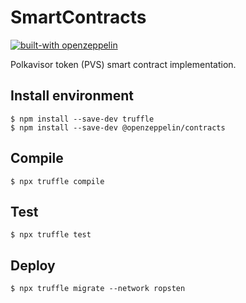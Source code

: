 # SmartContracts
[![built-with openzeppelin](https://img.shields.io/badge/built%20with-OpenZeppelin-3677FF)](https://docs.openzeppelin.com/)

Polkavisor token (PVS) smart contract implementation.

## Install environment
```console
$ npm install --save-dev truffle
$ npm install --save-dev @openzeppelin/contracts
```

## Compile
```console
$ npx truffle compile
```

## Test
```console
$ npx truffle test
```

## Deploy
```console
$ npx truffle migrate --network ropsten
```
